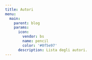 ```yaml
---
title: Autori
menu:
  main:
    parent: blog
    params:
      icon:
        vendor: bs
        name: pencil
        color: '#0f5e97'
      description: Lista degli autori.
---
```

